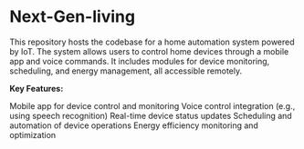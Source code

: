 # Next-Gen-living
This repository hosts the codebase for a home automation system powered by IoT. The system allows users to control home devices through a mobile app and voice commands. It includes modules for device monitoring, scheduling, and energy management, all accessible remotely.

**Key Features:**

Mobile app for device control and monitoring
Voice control integration (e.g., using speech recognition)
Real-time device status updates
Scheduling and automation of device operations
Energy efficiency monitoring and optimization
